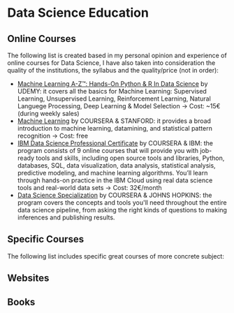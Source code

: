 # Data Science Education

## Online Courses

The following list is created based in my personal opinion and experience of online courses for Data Science, I have also taken into consideration the quality of the institutions, the syllabus and the quality/price (not in order):

* [Machine Learning A-Z™: Hands-On Python & R In Data Science](https://www.udemy.com/course/machinelearning/) by UDEMY: it covers all the basics for Machine Learning: Supervised Learning, Unsupervised Learning, Reinforcement Learning, Natural Languege Processing, Deep Learning & Model Selection -> Cost: ~15€ (during weekly sales)
* [Machine Learning](https://www.coursera.org/learn/machine-learning) by COURSERA & STANFORD: it provides a broad introduction to machine learning, datamining, and statistical pattern recognition -> Cost: free
* [IBM Data Science Professional Certificate](https://www.coursera.org/professional-certificates/ibm-data-science) by COURSERA & IBM: the program consists of 9 online courses that will provide you with job-ready tools and skills, including open source tools and libraries, Python, databases, SQL, data visualization, data analysis, statistical analysis, predictive modeling, and machine learning algorithms. You’ll learn through hands-on practice in the IBM Cloud using real data science tools and real-world data sets -> Cost: 32€/month
* [Data Science Specialization](https://www.coursera.org/specializations/jhu-data-science?) by COURSERA & JOHNS HOPKINS: the program covers the concepts and tools you'll need throughout the entire data science pipeline, from asking the right kinds of questions to making inferences and publishing results.

## Specific Courses

The following list includes specific great courses of more concrete subject:

## Websites

## Books
